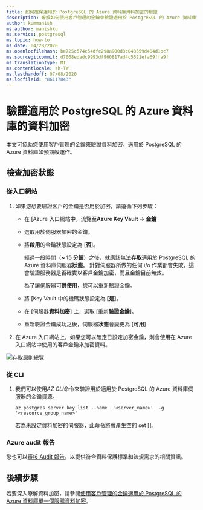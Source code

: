 ```yaml
---
title: 如何確保適用於 PostgreSQL 的 Azure 資料庫資料加密的驗證
description: 瞭解如何使用客戶管理的金鑰來驗證適用於 PostgreSQL 的 Azure 資料庫資料加密的加密。
author: kummanish
ms.author: manishku
ms.service: postgresql
ms.topic: how-to
ms.date: 04/28/2020
ms.openlocfilehash: be725c574c54dfc298a900d3c043559d484d1bc7
ms.sourcegitcommit: d7008edadc9993df960817ad4c5521efa69ffa9f
ms.translationtype: MT
ms.contentlocale: zh-TW
ms.lasthandoff: 07/08/2020
ms.locfileid: "86117843"
---
```

# <a name="validating-data-encryption-for-azure-database-for-postgresql"></a>驗證適用於 PostgreSQL 的 Azure 資料庫的資料加密

本文可協助您使用客戶管理的金鑰來驗證資料加密，適用於 PostgreSQL 的 Azure 資料庫如預期般運作。

## <a name="check-the-encryption-status"></a>檢查加密狀態

### <a name="from-portal"></a>從入口網站

1. 如果您想要驗證客戶的金鑰是否用於加密，請遵循下列步驟：

    * 在 [Azure 入口網站中，流覽至**Azure Key Vault**  ->  **金鑰**
    * 選取用於伺服器加密的金鑰。
    * 將**啟用**的金鑰狀態設定為 [**否**]。
  
       經過一段時間（**~ 15 分鐘**）之後，就應該無法**存取**適用於 PostgreSQL 的 Azure 資料庫伺服器**狀態**。 針對伺服器所做的任何 i/o 作業都會失敗，這會驗證服務器是否確實以客戶金鑰加密，而且金鑰目前無效。
    
        為了讓伺服器**可供使用**，您可以重新驗證金鑰。 
    
    * 將 [Key Vault 中的機碼狀態設定為 **[是]**。
    * 在 [伺服器**資料加密**] 上，選取 [重新**驗證金鑰**]。
    * 重新驗證金鑰成功之後，伺服器**狀態**會變更為 [**可用**]

2. 在 Azure 入口網站上，如果您可以確定已設定加密金鑰，則會使用在 Azure 入口網站中使用的客戶金鑰來加密資料。

  ![存取原則總覽](media/concepts-data-access-and-security-data-encryption/byok-validate.png)

### <a name="from-cli"></a>從 CLI

1. 我們可以使用*AZ CLI*命令來驗證用於適用於 PostgreSQL 的 Azure 資料庫伺服器的金鑰資源。

    ```azurecli-interactive
   az postgres server key list --name  '<server_name>'  -g '<resource_group_name>'
    ```

    若為未設定資料加密的伺服器，此命令將會產生空的 set []。

### <a name="azure-audit-reports"></a>Azure audit 報告

您也可以[審核 Audit 報告](https://servicetrust.microsoft.com)，以提供符合資料保護標準和法規需求的相關資訊。

## <a name="next-steps"></a>後續步驟

若要深入瞭解資料加密，請參閱[使用客戶管理的金鑰適用於 PostgreSQL 的 Azure 資料庫單一伺服器資料加密](concepts-data-encryption-postgresql.md)。